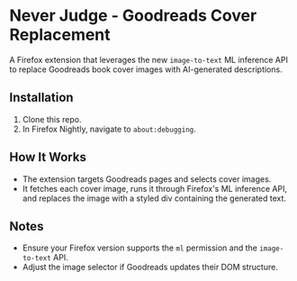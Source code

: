 # Never Judge - Goodreads Cover Replacement

A Firefox extension that leverages the new `image-to-text` ML inference API to replace Goodreads book cover images with AI-generated descriptions.

## Installation

1. Clone this repo.
2. In Firefox Nightly, navigate to `about:debugging`.

## How It Works

-   The extension targets Goodreads pages and selects cover images.
-   It fetches each cover image, runs it through Firefox's ML inference API, and replaces the image with a styled div containing the generated text.

## Notes

-   Ensure your Firefox version supports the `ml` permission and the `image-to-text` API.
-   Adjust the image selector if Goodreads updates their DOM structure.
